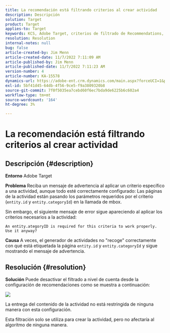 ```yaml
---
title: La recomendación está filtrando criterios al crear actividad
description: Descripción
solution: Target
product: Target
applies-to: Target
keywords: KCS, Adobe Target, criterios de filtrado de Recommendations, crear actividad, URL de actividad, entidad, categoryID, entity.id, entity.categoryId
resolution: Resolution
internal-notes: null
bug: false
article-created-by: Jim Menn
article-created-date: 11/7/2022 7:11:09 AM
article-published-by: Jim Menn
article-published-date: 11/7/2022 7:11:23 AM
version-number: 4
article-number: KA-15578
dynamics-url: https://adobe-ent.crm.dynamics.com/main.aspx?forceUCI=1&pagetype=entityrecord&etn=knowledgearticle&id=f069e259-6b5e-ed11-9561-6045bd0065f9
exl-id: 5bf41d45-64db-4f56-9ce5-f9a3809320b8
source-git-commit: 7f0f5035ea7cebd60f6ec7bda9de6225b6c602a4
workflow-type: tm+mt
source-wordcount: '164'
ht-degree: 3%

---
```


# La recomendación está filtrando criterios al crear actividad

## Descripción {#description}


<b>Entorno</b>
Adobe Target

<b>Problema</b>
Reciba un mensaje de advertencia al aplicar un criterio específico a una actividad, aunque todo esté correctamente configurado: Las páginas de la actividad están pasando los parámetros requeridos por el criterio (`entity.id` y `entity.categoryId`) en la llamada de mbox.

Sin embargo, el siguiente mensaje de error sigue apareciendo al aplicar los criterios necesarios a la actividad:


```
An entity.ategoryID is required for this criteria to work properly. Use it anyway?
```


<b>Causa</b>
A veces, el generador de actividades no &quot;recoge&quot; correctamente con qué está etiquetada la página `entity.id` y `entity.categoryId` y sigue mostrando el mensaje de advertencia.




## Resolución {#resolution}


<b>Solución</b>
Puede desactivar el filtrado a nivel de cuenta desde la configuración de recomendaciones como se muestra a continuación:

![](http://omniture.custhelp.com/ci/inlineImage/get/3041012/5090ecb0bec7673ef3ad943bd35f9095)

La entrega del contenido de la actividad no está restringida de ninguna manera con esta configuración.

Esta filtración solo se utiliza para crear la actividad, pero no afectaría al algoritmo de ninguna manera.
